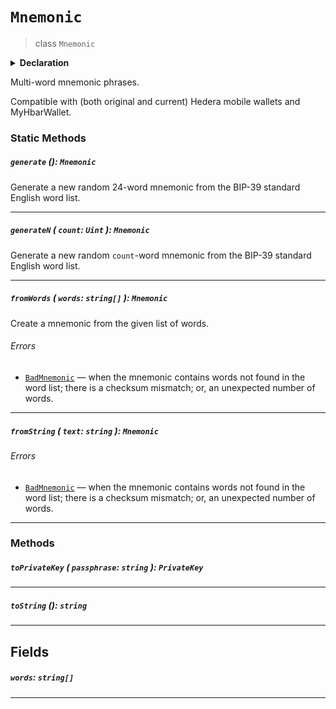 # `Mnemonic`

> class `Mnemonic`

<details>
<summary><b>Declaration</b></summary>

```typescript
class Mnemonic {
    static generate(): Mnemonic;

    static generateN(numWords: Uint): Mnemonic;

    static fromWords(words: string[]): Mnemonic;

    static fromString(text: string): Mnemonic;

    toPrivateKey(passphrase: string): PrivateKey;

    toString(): string;

    readonly words: string[];
}
```

</details>

Multi-word mnemonic phrases.

Compatible with (both original and current) Hedera mobile wallets
and MyHbarWallet.

### Static Methods

##### `generate` (): `Mnemonic`

Generate a new random 24-word mnemonic from the BIP-39 standard
English word list.

---

##### `generateN` ( `count`: `Uint` ): `Mnemonic`

Generate a new random `count`-word mnemonic from the BIP-39 standard
English word list.

---

##### `fromWords` ( `words`: `string[]` ): `Mnemonic`

Create a mnemonic from the given list of words.

###### Errors

 * [`BadMnemonic`](reference/error/BadMnemonic.md) — when the mnemonic contains words not found in the word list; there is a checksum mismatch; or, an unexpected number of words.

---

##### `fromString` ( `text`: `string` ): `Mnemonic`

###### Errors

 * [`BadMnemonic`](reference/error/BadMnemonic.md) — when the mnemonic contains words not found in the word list; there is a checksum mismatch; or, an unexpected number of words.

---

### Methods

##### `toPrivateKey` ( `passphrase`: `string` ): `PrivateKey`

---

##### `toString` (): `string`

---

## Fields

##### `words`: `string[]`

---
